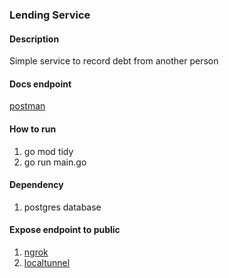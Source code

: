 ### Lending Service

#### Description
Simple service to record debt from another person

#### Docs endpoint
[postman](https://documenter.getpostman.com/view/11693224/2s9Y5SW5ro)

#### How to run
1. go mod tidy
2. go run main.go

#### Dependency
1. postgres database

#### Expose endpoint to public
1. [ngrok](https://ngrok.com/)
2. [localtunnel](https://theboroer.github.io/localtunnel-www/)